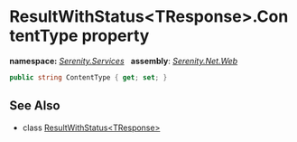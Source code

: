 # ResultWithStatus&lt;TResponse&gt;.ContentType property
**namespace:** *[Serenity.Services](../../README.md#serenity.services-namespace)*   **assembly**: *[Serenity.Net.Web](../../README.md)*

```csharp
public string ContentType { get; set; }
```

## See Also

* class [ResultWithStatus&lt;TResponse&gt;](../ResultWithStatus-1.md)